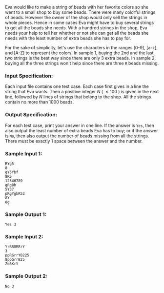 <!-- Title
To Buy or Not to Buy - Hard Version (35)
-->
Eva would like to make a string of beads with her favorite colors so she went
to a small shop to buy some beads. There were many colorful strings of beads.
However the owner of the shop would only sell the strings in whole pieces.
Hence in some cases Eva might have to buy several strings to get all the beads
she needs. With a hundred strings in the shop, Eva needs your help to tell her
whether or not she can get all the beads she needs with the least number of
extra beads she has to pay for.

For the sake of simplicity, let's use the characters in the ranges [0-9],
[a-z], and [A-Z] to represent the colors. In sample 1, buying the 2nd and the
last two strings is the best way since there are only 3 extra beads. In sample
2, buying all the three strings won't help since there are three `R` beads
missing.

### Input Specification:

Each input file contains one test case. Each case first gives in a line the
string that Eva wants. Then a positive integer $N$ ( $\le 100$ ) is given in
the next line, followed by $N$ lines of strings that belong to the shop. All
the strings contain no more than 1000 beads.

### Output Specification:

For each test case, print your answer in one line. If the answer is `Yes`,
then also output the least number of extra beads Eva has to buy; or if the
answer is `No`, then also output the number of beads missing from all the
strings. There must be exactly 1 space between the answer and the number.

### Sample Input 1:

    
    
    RYg5
    8
    gY5Ybf
    8R5
    12346789
    gRg8h
    5Y37
    pRgYgbR52
    8Y
    8g

### Sample Output 1:

    
    
    Yes 3

### Sample Input 2:

    
    
    YrRR8RRrY
    3
    ppRGrrYB225
    8ppGrrB25
    Zd6KrY

### Sample Output 2:

    
    
    No 3

